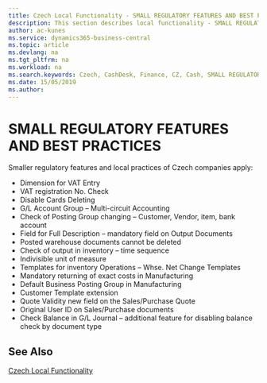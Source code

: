 ```yaml
---
title: Czech Local Functionality - SMALL REGULATORY FEATURES AND BEST PRACTICES | Microsoft Docs
description: This section describes local functionality - SMALL REGULATORY FEATURES AND BEST PRACTICES
author: ac-kunes
ms.service: dynamics365-business-central
ms.topic: article
ms.devlang: na
ms.tgt_pltfrm: na
ms.workload: na
ms.search.keywords: Czech, CashDesk, Finance, CZ, Cash, SMALL REGULATORY FEATURES, BEST PRACTICES
ms.date: 15/05/2019
ms.author: 
---
```


#  SMALL REGULATORY FEATURES AND BEST PRACTICES
Smaller regulatory features and local practices of Czech companies apply:
- Dimension for VAT Entry
- VAT registration No. Check
- Disable Cards Deleting
- G/L Account Group – Multi-circuit Accounting 
- Check of Posting Group changing – Customer, Vendor, item, bank account
- Field for Full Description – mandatory field on Output Documents 
- Posted warehouse documents cannot be deleted
- Check of output in inventory – time sequence
- Indivisible unit of measure
- Templates for inventory Operations – Whse. Net Change Templates
- Mandatory returning of exact costs in Manufacturing
- Default Business Posting Group in Manufacturing
- Customer Template extension
- Quote Validity new field on the Sales/Purchase Quote
- Original User ID on Sales/Purchase documents
- Check Balance in G/L Journal – additional feature for disabling balance check by document type


## See Also
[Czech Local Functionality](czech-local-functionality.md)  